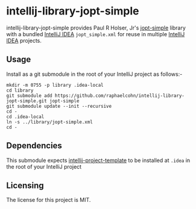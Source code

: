 # intellij-library-jopt-simple

intellij-library-jopt-simple provides Paul R Holser, Jr's [jopt-simple] library with a bundled [IntelliJ IDEA] `jopt_simple.xml` for reuse in multiple [IntelliJ IDEA] projects.


## Usage

Install as a git submodule in the root of your IntelliJ project as follows:-

	mkdir -m 0755 -p library .idea-local
	cd library
	git submodule add https://github.com/raphaelcohn/intellij-library-jopt-simple.git jopt-simple
	git submodule update --init --recursive
	cd -
	cd .idea-local
	ln -s ../library/jopt-simple.xml
	cd -


## Dependencies

This submodule expects [intellij-project-template] to be installed at `.idea` in the root of your IntelliJ project


## Licensing

The license for this project is MIT.


[IntelliJ IDEA]: https://www.jetbrains.com/idea/ "IntelliJ IDEA home page"
[intellij-project-template]: https://github.com/raphaelcohn/intellij-project-template.git: "intellij-project-template home page"
[jopt-simple]: https://pholser.github.io/jopt-simple/ "jopt-simple home page"
